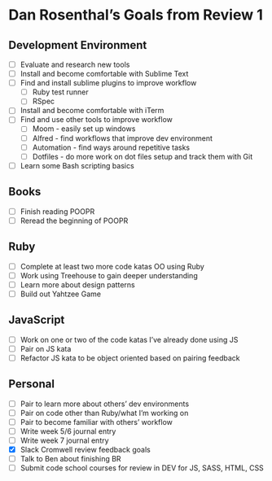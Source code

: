 
# Dan Rosenthal’s Goals from Review 1
## Development Environment
- [ ] Evaluate and research new tools
- [ ] Install and become comfortable with Sublime Text
- [ ] Find and install sublime plugins to improve workflow
	- [ ] Ruby test runner
	- [ ] RSpec
- [ ] Install and become comfortable with iTerm
- [ ] Find and use other tools to improve workflow
	- [ ] Moom - easily set up windows
	- [ ] Alfred - find workflows that improve dev environment
	- [ ] Automation - find ways around repetitive tasks
	- [ ] Dotfiles - do more work on dot files setup and track them with Git
- [ ] Learn some Bash scripting basics

## Books
- [ ] Finish reading POOPR
- [ ] Reread the beginning of POOPR

## Ruby
- [ ] Complete at least two more code katas OO using Ruby
- [ ] Work using Treehouse to gain deeper understanding
- [ ] Learn more about design patterns
- [ ] Build out Yahtzee Game

## JavaScript
- [ ] Work on one or two of the code katas I’ve already done using JS
- [ ] Pair on JS kata
- [ ] Refactor JS kata to be object oriented based on pairing feedback

## Personal
- [ ] Pair to learn more about others’ dev environments
- [ ] Pair on code other than Ruby/what I’m working on
- [ ] Pair to become familiar with others’ workflow
- [ ] Write week 5/6 journal entry
- [ ] Write week 7 journal entry
- [x] Slack Cromwell review feedback goals
- [ ] Talk to Ben about finishing BR
- [ ] Submit code school courses for review in DEV for JS, SASS, HTML, CSS 
